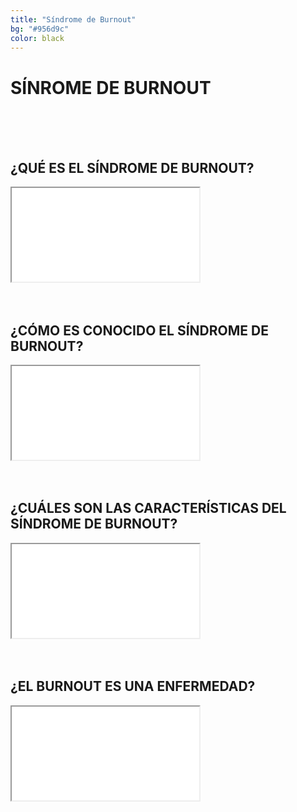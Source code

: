 ```yaml
---
title: "Síndrome de Burnout"
bg: "#956d9c"
color: black
---
```


# SÍNROME DE BURNOUT

<br>
<br>
<br>

## ¿QUÉ ES EL SÍNDROME DE BURNOUT?

<div class="icontain">
  <iframe src="//www.youtube.com/embed/e-DrnBRtoX8" allowfullscreen></iframe>
</div>

<br>
<br>

## ¿CÓMO ES CONOCIDO EL SÍNDROME DE BURNOUT?

<div class="icontain">
  <iframe src="//www.youtube.com/embed/LHWJ60bYL5I" allowfullscreen></iframe>
</div>

<br>
<br>

## ¿CUÁLES SON LAS CARACTERÍSTICAS DEL SÍNDROME DE BURNOUT?

<div class="icontain">
  <iframe src="//www.youtube.com/embed/yYiOnNVW4YA" allowfullscreen></iframe>
</div>

<br>
<br>

## ¿EL BURNOUT ES UNA ENFERMEDAD?

<div class="icontain">
  <iframe src="//www.youtube.com/embed/TG-1DkBdX-M" allowfullscreen></iframe>
</div>

